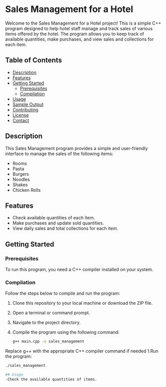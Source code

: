# Sales Management for a Hotel

Welcome to the Sales Management for a Hotel project! This is a simple C++ program designed to help hotel staff manage and track sales of various items offered by the hotel. The program allows you to keep track of available quantities, make purchases, and view sales and collections for each item.

## Table of Contents

- [Description](#description)
- [Features](#features)
- [Getting Started](#getting-started)
  - [Prerequisites](#prerequisites)
  - [Compilation](#compilation)
- [Usage](#usage)
- [Sample Output](#sample-output)
- [Contributing](#contributing)
- [License](#license)
- [Contact](#contact)

## Description

This Sales Management program provides a simple and user-friendly interface to manage the sales of the following items:
- Rooms
- Pasta
- Burgers
- Noodles
- Shakes
- Chicken Rolls

## Features

- Check available quantities of each item.
- Make purchases and update sold quantities.
- View daily sales and total collections for each item.

## Getting Started

### Prerequisites

To run this program, you need a C++ compiler installed on your system.

### Compilation

Follow the steps below to compile and run the program:

1. Clone this repository to your local machine or download the ZIP file.
2. Open a terminal or command prompt.
3. Navigate to the project directory.
4. Compile the program using the following command:

   ```bash
   g++ main.cpp -o sales_management

Replace g++ with the appropriate C++ compiler command if needed
1.Run the program:
  ```bash
  ./sales_management

  ## Usage
  -Check the available quantities of items.